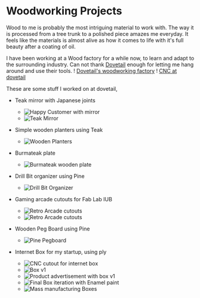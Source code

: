 # Woodworking Projects

Wood to me is probably the most intriguing material to work with. The way it is processed from a tree trunk to a polished piece amazes me everyday. It feels like the materials is almost alive as how it comes to life with it's full beauty after a coating of oil.

I have been working at a Wood factory for a while now, to learn and adapt to the surrounding industry. Can not thank [Dovetail](https://www.instagram.com/dovetailbd/) enough for letting me hang around and use their tools.
! [Dovetail's woodworking factory](https://raw.githubusercontent.com/samiul-hoque/samiul-hoque.github.io/master/img/woodworking/factory1.jpg)
! [CNC at dovetail](https://raw.githubusercontent.com/samiul-hoque/samiul-hoque.github.io/master/img/woodworking/factory2.jpg)

These are some stuff I worked on at dovetail,
+ Teak mirror with Japanese joints
    + ![Happy Customer with mirror](https://raw.githubusercontent.com/samiul-hoque/samiul-hoque.github.io/master/img/woodworking/factory3.jpg)
    + ![Teak Mirror](https://raw.githubusercontent.com/samiul-hoque/samiul-hoque.github.io/master/img/woodworking/factory3.5.jpg)

+ Simple wooden planters using Teak
    + ![Wooden Planters](https://raw.githubusercontent.com/samiul-hoque/samiul-hoque.github.io/master/img/woodworking/planters.jpg)

+ Burmateak plate
    + ![Burmateak wooden plate](https://raw.githubusercontent.com/samiul-hoque/samiul-hoque.github.io/master/img/woodworking/factory5.jpg)    

+ Drill Bit organizer using Pine
    + ![Drill Bit Organizer](https://raw.githubusercontent.com/samiul-hoque/samiul-hoque.github.io/master/img/woodworking/Drill%20bit%20organizer.jpg)

+ Gaming arcade cutouts for Fab Lab IUB
    + ![Retro Arcade cutouts](https://raw.githubusercontent.com/samiul-hoque/samiul-hoque.github.io/master/img/woodworking/arcade1.jpg)
    + ![Retro Arcade cutouts](https://raw.githubusercontent.com/samiul-hoque/samiul-hoque.github.io/master/img/woodworking/arcade0.jpg)    

+ Wooden Peg Board using Pine
    + ![Pine Pegboard](https://raw.githubusercontent.com/samiul-hoque/samiul-hoque.github.io/master/img/woodworking/pegboard.jpg)
    
+ Internet Box for my startup, using ply
    + ![CNC cutout for internet box](https://raw.githubusercontent.com/samiul-hoque/samiul-hoque.github.io/master/img/woodworking/internet1.jpg)
    + ![Box v1](https://raw.githubusercontent.com/samiul-hoque/samiul-hoque.github.io/master/img/woodworking/internet2.jpg)
    + ![Product advertisement with box v1](https://raw.githubusercontent.com/samiul-hoque/samiul-hoque.github.io/master/img/woodworking/internet3.jpg)
    + ![Final Box iteration with Enamel paint](https://github.com/samiul-hoque/samiul-hoque.github.io/blob/master/img/woodworking/internet5.jpg)
    + ![Mass manufacturing Boxes](https://raw.githubusercontent.com/samiul-hoque/samiul-hoque.github.io/master/img/woodworking/internet4.jpg)